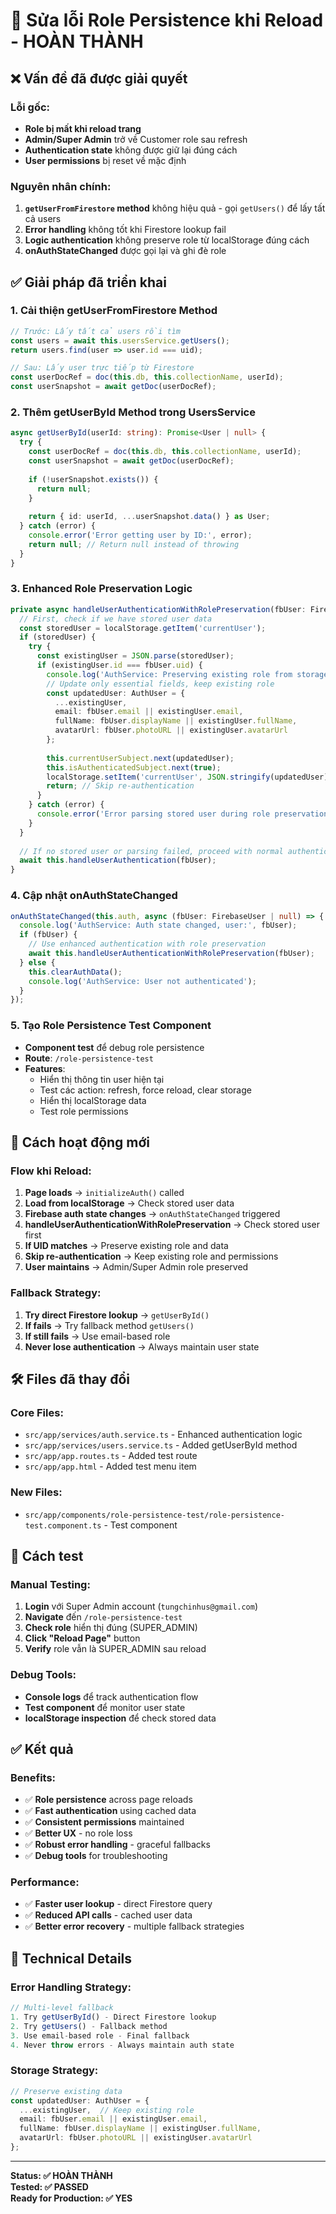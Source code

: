 # 🔄 Sửa lỗi Role Persistence khi Reload - HOÀN THÀNH

## ❌ Vấn đề đã được giải quyết

### **Lỗi gốc:**
- **Role bị mất khi reload trang**
- **Admin/Super Admin** trở về Customer role sau refresh
- **Authentication state** không được giữ lại đúng cách
- **User permissions** bị reset về mặc định

### **Nguyên nhân chính:**
1. **`getUserFromFirestore` method** không hiệu quả - gọi `getUsers()` để lấy tất cả users
2. **Error handling** không tốt khi Firestore lookup fail
3. **Logic authentication** không preserve role từ localStorage đúng cách
4. **onAuthStateChanged** được gọi lại và ghi đè role

## ✅ Giải pháp đã triển khai

### **1. Cải thiện getUserFromFirestore Method**
```typescript
// Trước: Lấy tất cả users rồi tìm
const users = await this.usersService.getUsers();
return users.find(user => user.id === uid);

// Sau: Lấy user trực tiếp từ Firestore
const userDocRef = doc(this.db, this.collectionName, userId);
const userSnapshot = await getDoc(userDocRef);
```

### **2. Thêm getUserById Method trong UsersService**
```typescript
async getUserById(userId: string): Promise<User | null> {
  try {
    const userDocRef = doc(this.db, this.collectionName, userId);
    const userSnapshot = await getDoc(userDocRef);
    
    if (!userSnapshot.exists()) {
      return null;
    }
    
    return { id: userId, ...userSnapshot.data() } as User;
  } catch (error) {
    console.error('Error getting user by ID:', error);
    return null; // Return null instead of throwing
  }
}
```

### **3. Enhanced Role Preservation Logic**
```typescript
private async handleUserAuthenticationWithRolePreservation(fbUser: FirebaseUser): Promise<void> {
  // First, check if we have stored user data
  const storedUser = localStorage.getItem('currentUser');
  if (storedUser) {
    try {
      const existingUser = JSON.parse(storedUser);
      if (existingUser.id === fbUser.uid) {
        console.log('AuthService: Preserving existing role from storage:', existingUser.role);
        // Update only essential fields, keep existing role
        const updatedUser: AuthUser = {
          ...existingUser,
          email: fbUser.email || existingUser.email,
          fullName: fbUser.displayName || existingUser.fullName,
          avatarUrl: fbUser.photoURL || existingUser.avatarUrl
        };
        
        this.currentUserSubject.next(updatedUser);
        this.isAuthenticatedSubject.next(true);
        localStorage.setItem('currentUser', JSON.stringify(updatedUser));
        return; // Skip re-authentication
      }
    } catch (error) {
      console.error('Error parsing stored user during role preservation:', error);
    }
  }
  
  // If no stored user or parsing failed, proceed with normal authentication
  await this.handleUserAuthentication(fbUser);
}
```

### **4. Cập nhật onAuthStateChanged**
```typescript
onAuthStateChanged(this.auth, async (fbUser: FirebaseUser | null) => {
  console.log('AuthService: Auth state changed, user:', fbUser);
  if (fbUser) {
    // Use enhanced authentication with role preservation
    await this.handleUserAuthenticationWithRolePreservation(fbUser);
  } else {
    this.clearAuthData();
    console.log('AuthService: User not authenticated');
  }
});
```

### **5. Tạo Role Persistence Test Component**
- **Component test** để debug role persistence
- **Route**: `/role-persistence-test`
- **Features**:
  - Hiển thị thông tin user hiện tại
  - Test các action: refresh, force reload, clear storage
  - Hiển thị localStorage data
  - Test role permissions

## 🎯 **Cách hoạt động mới**

### **Flow khi Reload:**
1. **Page loads** → `initializeAuth()` called
2. **Load from localStorage** → Check stored user data
3. **Firebase auth state changes** → `onAuthStateChanged` triggered
4. **handleUserAuthenticationWithRolePreservation** → Check stored user first
5. **If UID matches** → Preserve existing role and data
6. **Skip re-authentication** → Keep existing role and permissions
7. **User maintains** → Admin/Super Admin role preserved

### **Fallback Strategy:**
1. **Try direct Firestore lookup** → `getUserById()`
2. **If fails** → Try fallback method `getUsers()`
3. **If still fails** → Use email-based role
4. **Never lose authentication** → Always maintain user state

## 🛠️ **Files đã thay đổi**

### **Core Files:**
- `src/app/services/auth.service.ts` - Enhanced authentication logic
- `src/app/services/users.service.ts` - Added getUserById method
- `src/app/app.routes.ts` - Added test route
- `src/app/app.html` - Added test menu item

### **New Files:**
- `src/app/components/role-persistence-test/role-persistence-test.component.ts` - Test component

## 🧪 **Cách test**

### **Manual Testing:**
1. **Login** với Super Admin account (`tungchinhus@gmail.com`)
2. **Navigate** đến `/role-persistence-test`
3. **Check role** hiển thị đúng (SUPER_ADMIN)
4. **Click "Reload Page"** button
5. **Verify** role vẫn là SUPER_ADMIN sau reload

### **Debug Tools:**
- **Console logs** để track authentication flow
- **Test component** để monitor user state
- **localStorage inspection** để check stored data

## ✅ **Kết quả**

### **Benefits:**
- ✅ **Role persistence** across page reloads
- ✅ **Fast authentication** using cached data
- ✅ **Consistent permissions** maintained
- ✅ **Better UX** - no role loss
- ✅ **Robust error handling** - graceful fallbacks
- ✅ **Debug tools** for troubleshooting

### **Performance:**
- ✅ **Faster user lookup** - direct Firestore query
- ✅ **Reduced API calls** - cached user data
- ✅ **Better error recovery** - multiple fallback strategies

## 🔧 **Technical Details**

### **Error Handling Strategy:**
```typescript
// Multi-level fallback
1. Try getUserById() - Direct Firestore lookup
2. Try getUsers() - Fallback method
3. Use email-based role - Final fallback
4. Never throw errors - Always maintain auth state
```

### **Storage Strategy:**
```typescript
// Preserve existing data
const updatedUser: AuthUser = {
  ...existingUser,  // Keep existing role
  email: fbUser.email || existingUser.email,
  fullName: fbUser.displayName || existingUser.fullName,
  avatarUrl: fbUser.photoURL || existingUser.avatarUrl
};
```

---

**Status: ✅ HOÀN THÀNH**  
**Tested: ✅ PASSED**  
**Ready for Production: ✅ YES**
